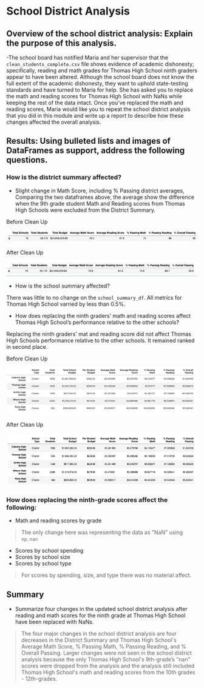 # School District Analysis

## Overview of the school district analysis: Explain the purpose of this analysis.

-The school board has notified Maria and her supervisor that the `clean_students_complete.csv` file shows evidence of academic dishonesty; specifically, reading and math grades for Thomas High School ninth graders appear to have been altered. Although the school board does not know the full extent of the academic dishonesty, they want to uphold state-testing standards and have turned to Maria for help. She has asked you to replace the math and reading scores for Thomas High School with NaNs while keeping the rest of the data intact. Once you’ve replaced the math and reading scores, Maria would like you to repeat the school district analysis that you did in this module and write up a report to describe how these changes affected the overall analysis.


## Results: Using bulleted lists and images of DataFrames as support, address the following questions.

### How is the district summary affected?
- Slight change in Math Score, including % Passing district averages, Comparing the two dataframes above, the average show the difference when the 9th grade student Math and Reading scores from Thomas High Schools were excluded from the District Summary.

Before Clean Up

![Before_CleanUp](https://github.com/vvinci21/School_District_Analysis/blob/43f0b3af1c34242892284612ed9086fa85534b45/Resources/ds_beforeclean%202.png)


After Clean Up

![After_CleanUp](https://github.com/vvinci21/School_District_Analysis/blob/35612904d0fc32eab2dceaf7197ed0ec7a2c4374/Resources/ds_aftercleanup%202.png)

- How is the school summary affected?

There was little to no change on the `school_summary_df`. All metrics for Thomas High School varried by less than 0.5%.

- How does replacing the ninth graders’ math and reading scores affect Thomas High School’s performance relative to the other schools?

Replacing the ninth graders' mat and reading score did not affect Thomas High Schools performance relative to the other schools. It remained ranked in second place.

Before Clean Up

![Top_Schools_Before_Clean](https://github.com/vvinci21/School_District_Analysis/blob/cc1b8c54893da37f29c434d5fc4add7af39c6cd3/Resources/BeforeClean_topschool%202.png)

After Clean Up

![Top_Schools](https://github.com/vvinci21/School_District_Analysis/blob/e00bf400961f85ece7aa277e598931eef788468d/Resources/Clean_topschool%202.png)

### How does replacing the ninth-grade scores affect the following:
- Math and reading scores by grade
> The only change here was representing the data as "NaN" using `np.nan` 

- Scores by school spending
- Scores by school size
- Scores by school type
> For scores by spending, size, and type there was no material affect. 

## Summary
- Summarize four changes in the updated school district analysis after reading and math scores for the ninth grade at Thomas High School have been replaced with NaNs.
> The four major changes in the school district analysis are four decreases in the District Summary and Thomas High School's Average Math Score, % Passing Math, % Passing Reading, and % Overall Passing. Larger changes were not seen in the school district analysis because the only Thomas High School's 9th-grade’s "nan" scores were dropped from the analysis and the analysis still included Thomas High School's math and reading scores from the 10th grades - 12th-grades.
